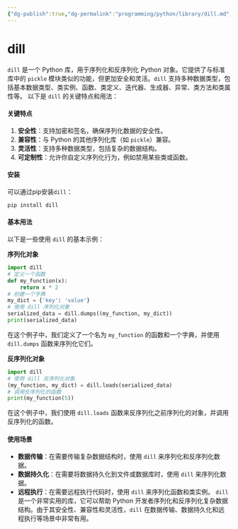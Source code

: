 ```yaml
---
{"dg-publish":true,"dg-permalink":"programming/python/library/dill.md","permalink":"/programming/python/library/dill.md/"}
---
```



# dill

`dill` 是一个 Python 库，用于序列化和反序列化 Python 对象。它提供了与标准库中的 `pickle` 模块类似的功能，但更加安全和灵活。`dill` 支持多种数据类型，包括基本数据类型、类实例、函数、类定义、迭代器、生成器、异常、类方法和类属性等。 以下是 `dill` 的关键特点和用法：

#### 关键特点

1. **安全性**：支持加密和签名，确保序列化数据的安全性。
2. **兼容性**：与 Python 的其他序列化库（如 `pickle`）兼容。
3. **灵活性**：支持多种数据类型，包括复杂的数据结构。
4. **可定制性**：允许你自定义序列化行为，例如禁用某些类或函数。

#### 安装

可以通过pip安装`dill`：

```bash
pip install dill
```

#### 基本用法

以下是一些使用 `dill` 的基本示例：

**序列化对象**

```python
import dill
# 定义一个函数
def my_function(x):
    return x * 2
# 创建一个字典
my_dict = {'key': 'value'}
# 使用 dill 序列化对象
serialized_data = dill.dumps((my_function, my_dict))
print(serialized_data)
```

在这个例子中，我们定义了一个名为 `my_function` 的函数和一个字典，并使用 `dill.dumps` 函数来序列化它们。

**反序列化对象**

```python
import dill
# 使用 dill 反序列化对象
(my_function, my_dict) = dill.loads(serialized_data)
# 调用反序列化的函数
print(my_function(5))
```

在这个例子中，我们使用 `dill.loads` 函数来反序列化之前序列化的对象，并调用反序列化的函数。

#### 使用场景

* **数据传输**：在需要传输复杂数据结构时，使用 `dill` 来序列化和反序列化数据。
* **数据持久化**：在需要将数据持久化到文件或数据库时，使用 `dill` 来序列化数据。
* **远程执行**：在需要远程执行代码时，使用 `dill` 来序列化函数和类实例。 `dill` 是一个非常实用的库，它可以帮助 Python 开发者序列化和反序列化复杂数据结构。由于其安全性、兼容性和灵活性，`dill` 在数据传输、数据持久化和远程执行等场景中非常有用。